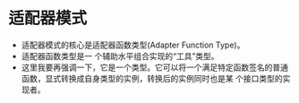 # 适配器模式

- 适配器模式的核心是适配器函数类型(Adapter Function Type)。
- 适配器函数类型是一 个辅助水平组合实现的“工具”类型。
- 这里我要再强调一下，它是一个类型。它可以将一个满足特定函数签名的普通函数，显式转换成自身类型的实例，转换后的实例同时也是某
  个接口类型的实现者。
